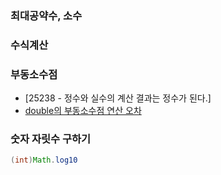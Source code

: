 
### 최대공약수, 소수


### 수식계산

### 부동소수점
- [25238 - 정수와 실수의 계산 결과는 정수가 된다.]
- [double의 부동소수점 연산 오차](https://www.acmicpc.net/board/view/92086)


### 숫자 자릿수 구하기
```java
(int)Math.log10
```
